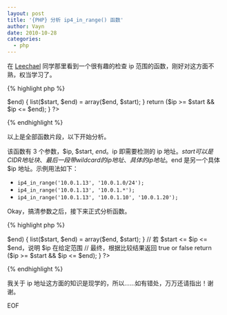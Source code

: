 ```yaml
---
layout: post
title: '{PHP} 分析 ip4_in_range() 函数'
author: Vayn
date: 2010-10-28
categories:
  - php
---
```


在 [Leechael](http://yan-yan.info) 同学那里看到一个很有趣的检查 ip 范围的函数，刚好对这方面不熟，权当学习了。

{% highlight php %}
<?
function ip4_in_range ($ip, $start, $end = null) {
    if (func_num_args() === 2) {
        if (strpos($start, '*') !== false) {
            $end = str_replace('*', '255', $start);
            $start = str_replace('*', 0, $start);
        } elseif (strpos($start, '/') !== false) {
            $ip_dec = ip2long($ip);
            list($range, $netmask) = explode('/', $start);
            $netmask_dec = ~ (pow(2, (32 - intval($netmask))) - 1);
            $range_dec = ip2long($range);
            return (($ip_dec & $netmask_dec) === ($range_dec & $netmask_dec));
        } else {
            trigger_error('ip4_in_range: Parameter $start maybe in invalid format.');
            return false;
        }
    }
    extract(array_map(function ($ip) {
        return (float) sprintf("%u", ip2long($ip));
    }, compact('ip', 'start', 'end')));
    if ($start > $end) {
        list($start, $end) = array($end, $start);
    }
    return ($ip >= $start && $ip <= $end);
}
?>
{% endhighlight %}

以上是全部函数片段，以下开始分析。

该函数有 3 个参数，$ip, $start, $end。$ip 即需要检测的 ip 地址。$start 可以是 CIDR 地址块、最后一段带 wildcard 的 ip 地址、具体的 ip 地址。$end 是另一个具体 $ip 地址。示例用法如下：

+ `ip4_in_range('10.0.1.13', '10.0.1.0/24');`
+ `ip4_in_range('10.0.1.13', '10.0.1.*');`
+ `ip4_in_range('10.0.1.13', '10.0.1.10', '10.0.1.20');`

Okay，搞清参数之后，接下来正式分析函数。

{% highlight php %}
<?php
function ip4_in_range ($ip, $start, $end = null) {
    if (func_num_args() === 2) { // 传入 2 个参数的情况
        if (strpos($start, '*') !== false) { // 传入的 $start 是 wildcard 的情况
            // 将最后一段的 wildcard 换成 255
            $end = str_replace('*', '255', $start);

            // 将最后一段的 wildcard 换成 0
            // 这样就构成了一个合法的 ip 范围
            $start = str_replace('*', 0, $start);
        } elseif (strpos($start, '/') !== false) { // 传入的 $start 是 CIDR 地址块的情况
            // 将 $ip 转换为整数
            $ip_dec = ip2long($ip);

            // 把 $start 分为 $range 和 $netmask（掩码） 两部分
            list($range, $netmask) = explode('/', $start);

            // 把 CIDR 形式的 $netmask 用 intval 转换（我觉得好像没必要）
            // 然后用公式 2^(32-netmask)-1 算出不可用的范围（我觉得应该减2，Hmm）http://goo.gl/VWfS
            // 再用位运算符 ~ 按位非，获得反值（这块不明白，求解）
            // 最后获得了 netmask
            $netmask_dec = ~ (pow(2, (32 - intval($netmask))) - 1);

            // 把 $range 也转换成整数形式
            $range_dec = ip2long($range);

            // 将 ip 地址与 netmask 做与运算，同时 range 也与 netmask 做与运算
            // 这样我们得到两个网络标识，将这两个网络标识做比较
            // 如果相同，说明 ip 与 range 在一个网络段，否则不在
            // 根据比较结果返回 true 或 false 
            return (($ip_dec & $netmask_dec) === ($range_dec & $netmask_dec));
        } else {
            // 此处略过
            trigger_error('ip4_in_range: Parameter $start maybe in invalid format.');
            return false;
        }
    }
    // 此处接传入指定 ip 作为 $start 和 $end 以及 wildcard 的情况
    // 看起来有点复杂，从内到外分析好了
    //
    // 首先创造一个匿名函数，用来返回整数形式 ip 地址的浮点数
    // 再用 compact 创造一个关联数组，三个元素分别为 $ip, $start, $end
    // 然后用 array_map 分别将其换为浮点整数
    // 最后用 extract 把三个元素还原为 $ip, $start, $end
    extract(array_map(function ($ip) {
        return (float) sprintf("%u", ip2long($ip));
    }, compact('ip', 'start', 'end')));

    // 如果 $start 比 $end 大就把两者倒过来
    if ($start > $end) {
        list($start, $end) = array($end, $start);
    }

    // 若 $start <= $ip <= $end，说明 $ip 在给定范围
    // 最终，根据比较结果返回 true or false
    return ($ip >= $start && $ip <= $end);
}
?>
{% endhighlight %}

我关于 ip 地址这方面的知识是现学的，所以……如有错处，万万还请指出！谢谢。

EOF